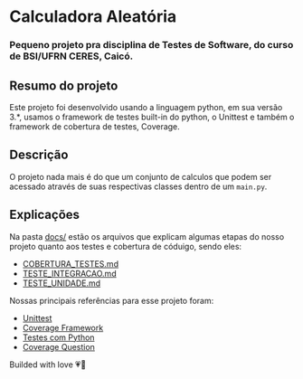 # Calculadora Aleatória  

### Pequeno projeto pra disciplina de Testes de Software, do curso de BSI/UFRN CERES, Caicó.  

## Resumo do projeto
Este projeto foi desenvolvido usando a linguagem python, em sua versão 3.*, usamos o framework de testes built-in do python, o Unittest e também o framework de cobertura de testes, Coverage.  

## Descrição
O projeto nada mais é do que um conjunto de calculos que podem ser acessado através de suas respectivas classes dentro de um ```main.py```.

## Explicações  
Na pasta [docs/](https://github.com/jan1o/TesteDeSoftwareCalculadora/tree/master/docs) estão os arquivos que explicam algumas etapas do nosso projeto quanto aos testes e cobertura de códuigo, sendo eles:  
- [COBERTURA_TESTES.md](https://github.com/jan1o/TesteDeSoftwareCalculadora/blob/master/docs/COBERTURA_TESTES.md)
- [TESTE_INTEGRACAO.md](https://github.com/jan1o/TesteDeSoftwareCalculadora/blob/master/docs/TESTE_INTEGRACAO.md)
- [TESTE_UNIDADE.md](https://github.com/jan1o/TesteDeSoftwareCalculadora/blob/master/docs/TESTE_UNIDADE.md)

Nossas principais referências para esse projeto foram:

- [Unittest](https://docs.python.org/pt-br/3/library/unittest.html)  
- [Coverage Framework](https://coverage.readthedocs.io/en/coverage-5.4/)  
- [Testes com Python](https://lucasmagnum.gitbooks.io/testes-com-python/content/handson/coveragemd.html)  
- [Coverage Question](https://coverage.readthedocs.io/en/coverage-5.4/)  

Builded with love 💗💓
